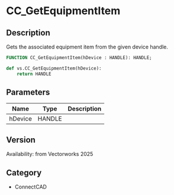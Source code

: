 # CC_GetEquipmentItem

## Description
Gets the associated equipment item from the given device handle.

```pascal
FUNCTION CC_GetEquipmentItem(hDevice : HANDLE): HANDLE;
```

```python
def vs.CC_GetEquipmentItem(hDevice):
    return HANDLE
```

## Parameters
|Name|Type|Description|
|---|---|---|
|hDevice|HANDLE|   |

## Version
Availability: from Vectorworks 2025

## Category
* ConnectCAD

